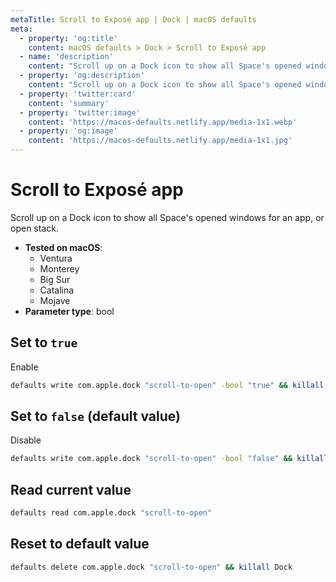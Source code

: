 ```yaml
---
metaTitle: Scroll to Exposé app | Dock | macOS defaults
meta:
  - property: 'og:title'
    content: macOS defaults > Dock > Scroll to Exposé app
  - name: 'description'
    content: "Scroll up on a Dock icon to show all Space's opened windows for an app, or open stack."
  - property: 'og:description'
    content: "Scroll up on a Dock icon to show all Space's opened windows for an app, or open stack."
  - property: 'twitter:card'
    content: 'summary'
  - property: 'twitter:image'
    content: 'https://macos-defaults.netlify.app/media-1x1.webp'
  - property: 'og:image'
    content: 'https://macos-defaults.netlify.app/media-1x1.jpg'
---
```


# Scroll to Exposé app

Scroll up on a Dock icon to show all Space's opened windows for an app, or open stack.

<!-- break lists -->

- **Tested on macOS**:
  - Ventura
  - Monterey
  - Big Sur
  - Catalina
  - Mojave
- **Parameter type**: bool

## Set to `true`

Enable

```bash
defaults write com.apple.dock "scroll-to-open" -bool "true" && killall Dock
```

## Set to `false` (default value)

Disable

```bash
defaults write com.apple.dock "scroll-to-open" -bool "false" && killall Dock
```

## Read current value

```bash
defaults read com.apple.dock "scroll-to-open"
```

## Reset to default value

```bash
defaults delete com.apple.dock "scroll-to-open" && killall Dock
```
